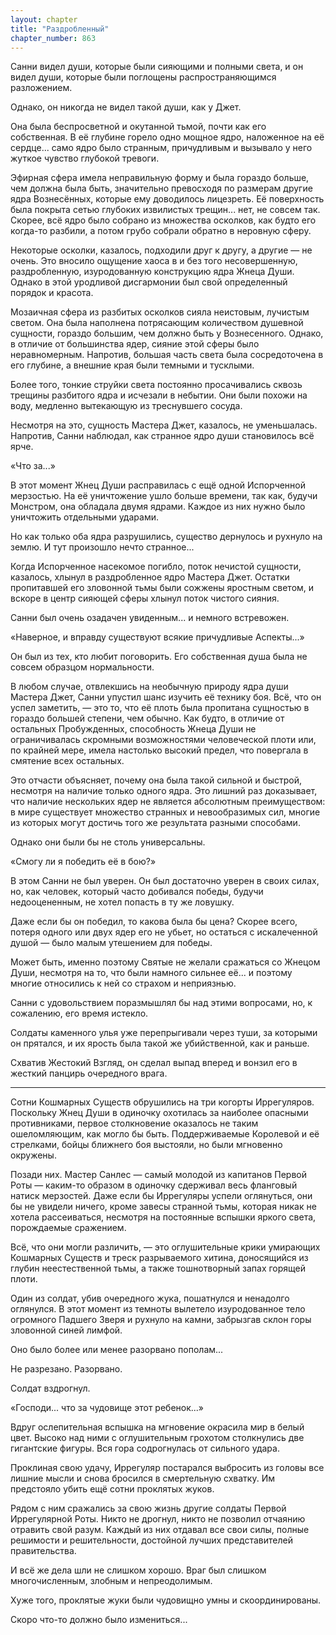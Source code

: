 ```yaml
---
layout: chapter
title: "Раздробленный"
chapter_number: 863
---
```


Санни видел души, которые были сияющими и полными света, и он видел души, которые были поглощены распространяющимся разложением.

Однако, он никогда не видел такой души, как у Джет.

Она была беспросветной и окутанной тьмой, почти как его собственная. В её глубине горело одно мощное ядро, наложенное на её сердце... само ядро было странным, причудливым и вызывало у него жуткое чувство глубокой тревоги.

Эфирная сфера имела неправильную форму и была гораздо больше, чем должна была быть, значительно превосходя по размерам другие ядра Вознесённых, которые ему доводилось лицезреть. Её поверхность была покрыта сетью глубоких извилистых трещин... нет, не совсем так. Скорее, всё ядро было собрано из множества осколков, как будто его когда-то разбили, а потом грубо собрали обратно в неровную сферу.

Некоторые осколки, казалось, подходили друг к другу, а другие — не очень. Это вносило ощущение хаоса в и без того несовершенную, раздробленную, изуродованную конструкцию ядра Жнеца Души. Однако в этой уродливой дисгармонии был свой определенный порядок и красота.

Мозаичная сфера из разбитых осколков сияла неистовым, лучистым светом. Она была наполнена потрясающим количеством душевной сущности, гораздо большим, чем должно быть у Вознесенного. Однако, в отличие от большинства ядер, сияние этой сферы было неравномерным. Напротив, большая часть света была сосредоточена в его глубине, а внешние края были темными и тусклыми.

Более того, тонкие струйки света постоянно просачивались сквозь трещины разбитого ядра и исчезали в небытии. Они были похожи на воду, медленно вытекающую из треснувшего сосуда.

Несмотря на это, сущность Мастера Джет, казалось, не уменьшалась. Напротив, Санни наблюдал, как странное ядро души становилось всё ярче.

«Что за...»

В этот момент Жнец Души расправилась с ещё одной Испорченной мерзостью. На её уничтожение ушло больше времени, так как, будучи Монстром, она обладала двумя ядрами. Каждое из них нужно было уничтожить отдельными ударами.

Но как только оба ядра разрушились, существо дернулось и рухнуло на землю. И тут произошло нечто странное...

Когда Испорченное насекомое погибло, поток нечистой сущности, казалось, хлынул в раздробленное ядро Мастера Джет. Остатки пропитавшей его зловонной тьмы были сожжены яростным светом, и вскоре в центр сияющей сферы хлынул поток чистого сияния.

Санни был очень озадачен увиденным... и немного встревожен.

«Наверное, и вправду существуют всякие причудливые Аспекты...»

Он был из тех, кто любит поговорить. Его собственная душа была не совсем образцом нормальности.

В любом случае, отвлекшись на необычную природу ядра души Мастера Джет, Санни упустил шанс изучить её технику боя. Всё, что он успел заметить, — это то, что её плоть была пропитана сущностью в гораздо большей степени, чем обычно. Как будто, в отличие от остальных Пробужденных, способность Жнеца Души не ограничивалась скромными возможностями человеческой плоти или, по крайней мере, имела настолько высокий предел, что повергала в смятение всех остальных.

Это отчасти объясняет, почему она была такой сильной и быстрой, несмотря на наличие только одного ядра. Это лишний раз доказывает, что наличие нескольких ядер не является абсолютным преимуществом: в мире существует множество странных и невообразимых сил, многие из которых могут достичь того же результата разными способами.

Однако они были бы не столь универсальны.

«Смогу ли я победить её в бою?»

В этом Санни не был уверен. Он был достаточно уверен в своих силах, но, как человек, который часто добивался победы, будучи недооцененным, не хотел попасть в ту же ловушку.

Даже если бы он победил, то какова была бы цена? Скорее всего, потеря одного или двух ядер его не убьет, но остаться с искалеченной душой — было малым утешением для победы.

Может быть, именно поэтому Святые не желали сражаться со Жнецом Души, несмотря на то, что были намного сильнее её... и поэтому многие относились к ней со страхом и неприязнью.

Санни с удовольствием поразмышлял бы над этими вопросами, но, к сожалению, его время истекло.

Солдаты каменного улья уже перепрыгивали через туши, за которыми он прятался, и их ярость была такой же убийственной, как и раньше.

Схватив Жестокий Взгляд, он сделал выпад вперед и вонзил его в жесткий панцирь очередного врага.

***

Сотни Кошмарных Существ обрушились на три когорты Иррегуляров. Поскольку Жнец Души в одиночку охотилась за наиболее опасными противниками, первое столкновение оказалось не таким ошеломляющим, как могло бы быть. Поддерживаемые Королевой и её стрелками, бойцы ближнего боя выстояли, но были мгновенно окружены.

Позади них. Мастер Санлес — самый молодой из капитанов Первой Роты — каким-то образом в одиночку сдерживал весь фланговый натиск мерзостей. Даже если бы Иррегуляры успели оглянуться, они бы не увидели ничего, кроме завесы странной тьмы, которая никак не хотела рассеиваться, несмотря на постоянные вспышки яркого света, порождаемые сражением.

Всё, что они могли различить, — это оглушительные крики умирающих Кошмарных Существ и треск разрываемого хитина, доносящийся из глубин неестественной тьмы, а также тошнотворный запах горящей плоти.

Один из солдат, убив очередного жука, пошатнулся и ненадолго оглянулся. В этот момент из темноты вылетело изуродованное тело огромного Падшего Зверя и рухнуло на камни, забрызгав склон горы зловонной синей лимфой.

Оно было более или менее разорвано пополам...

Не разрезано. Разорвано.

Солдат вздрогнул.

«Господи... что за чудовище этот ребенок...»

Вдруг ослепительная вспышка на мгновение окрасила мир в белый цвет. Высоко над ними с оглушительным грохотом столкнулись две гигантские фигуры. Вся гора содрогнулась от сильного удара.

Проклиная свою удачу, Иррегуляр постарался выбросить из головы все лишние мысли и снова бросился в смертельную схватку. Им предстояло убить ещё сотни проклятых жуков.

Рядом с ним сражались за свою жизнь другие солдаты Первой Иррегулярной Роты. Никто не дрогнул, никто не позволил отчаянию отравить свой разум. Каждый из них отдавал все свои силы, полные решимости и решительности, достойной лучших представителей правительства.

И всё же дела шли не слишком хорошо. Враг был слишком многочисленным, злобным и непреодолимым.

Хуже того, проклятые жуки были чудовищно умны и скоординированы.

Скоро что-то должно было измениться...